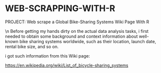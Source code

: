 # WEB-SCRAPPING-WITH-R
PROJECT: Web scrape a Global Bike-Sharing Systems Wiki Page With R

\n Before getting my hands dirty on the actual data analysis tasks, i first needed to obtain some background and context information about well-known bike sharing systems worldwide, such as their location, launch date, rental bike size, and so on.

i got such information from this Wiki page:

https://en.wikipedia.org/wiki/List_of_bicycle-sharing_systems
